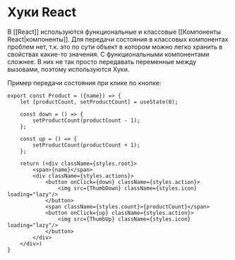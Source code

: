 # Хуки React
В [[React]] используются функциональные и классовые [[Компоненты React|компоненты]]. Для передачи состояния в классовых компонентах проблем нет, т.к. это по сути объект в котором можно легко хранить в свойствах какие-то значения. С функциональными компонентами сложнее. В них не так просто передавать переменные между вызовами, поэтому используются Хуки.

Пример передачи состояния при клике по кнопке:
```
export const Product = ({name}) => {
	let [productCount, setProductCount] = useState(0);

	const down = () => {
		setProductCount(productCount - 1);
	};

	const up = () => {
		setProductCount(productCount + 1);
	};
	
	return (<div className={styles.root}>
		<span>{name}</span>
		<div className={styles.actions}>
			<button onClick={down} className={styles.action}>
				<img src={ThumbDown} className={styles.icon} loading="lazy"/>
			</button>
			<span className={styles.count}>{productCount}</span>
			<button onClick={up} className={styles.action}>
				<img src={ThumbUp} className={styles.icon} loading="lazy"/>
			</button>
		</div>
	</div>)
}
```